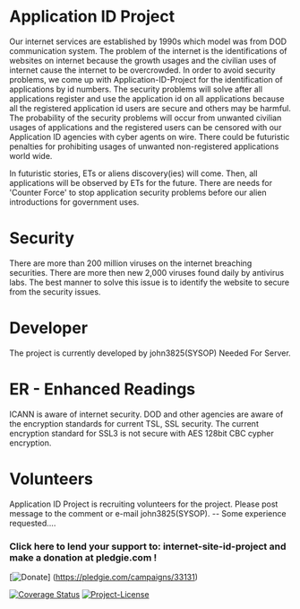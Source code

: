 
# Application ID Project
Our internet services are established by 1990s which model was from DOD communication system. The problem of the internet is the identifications of websites on internet because the growth usages and the civilian uses of internet cause the internet to be overcrowded. In order to avoid security problems, we come up with Application-ID-Project for the identification of applications by id numbers. The security problems will solve after all applications register and use the application id on all applications because all the registered application id users are secure and others may be harmful. The probability of the security problems will occur from unwanted civilian usages of applications and the registered users can be censored with our Application ID agencies with cyber agents on wire. There could be futuristic penalties for prohibiting usages of unwanted non-registered applications world wide.

In futuristic stories, ETs or aliens discovery(ies) will come. Then, all applications will be observed by ETs for the future. There are needs for 'Counter Force' to stop application security problems before our alien introductions for government uses.

# Security
There are more than 200 million viruses on the internet breaching securities. There are more then new 2,000 viruses found daily by antivirus labs. The best manner to solve this issue is to identify the website to secure from the security issues.

# Developer
The project is currently developed by john3825(SYSOP) Needed For Server.

# ER - Enhanced Readings
ICANN is aware of internet security. DOD and other agencies are aware of the encryption standards for current TSL, SSL security. The current encryption standard for SSL3 is not secure with AES 128bit CBC cypher encryption.

# Volunteers
Application ID Project is recruiting volunteers for the project. Please post message to the comment or e-mail john3825(SYSOP). -- Some experience requested....

### Click here to lend your support to: internet-site-id-project and make a donation at pledgie.com ! ###
[![Donate](https://pledgie.com/campaigns/33131.png?skin_name=chrome)]
(https://pledgie.com/campaigns/33131)

[![Coverage Status](https://coveralls.io/repos/github/john3825/Application-ID-Project/badge.svg?branch=master)](https://coveralls.io/github/john3825/Application-ID-Project?branch=master)
[![Project-License](https://img.shields.io/badge/GitHub_License-GPL3-blue.svg)](https://github.com/john3825/Application-ID-Project/LICENSE.txt)